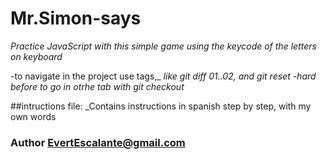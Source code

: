 # Mr.Simon-says
_Practice JavaScript with this simple game using the keycode of the letters on keyboard_

-to navigate in the project use tags,_
_like git diff 01..02, and git reset -hard_
_before to go in otrhe tab with git checkout <tab>_

##intructions file: 
_Contains instructions in spanish step by step, with my own words

### Author EvertEscalante@gmail.com
